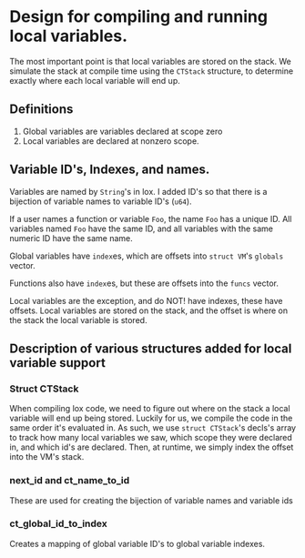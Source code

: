 # Design for compiling and running local variables.

The most important point is that local variables are stored on the stack. We simulate the stack at compile time using the `CTStack` structure, to determine exactly where each local variable will end up.

## Definitions

1. Global variables are variables declared at scope zero
2. Local variables are declared at nonzero scope.

## Variable ID's, Indexes, and names.

Variables are named by `String`'s in lox. I added ID's so that there is a bijection of variable names to variable ID's (`u64`).

If a user names a function or variable `Foo`, the name `Foo` has a unique ID. All variables named `Foo` have the same ID, and all variables with the same numeric ID have the same name.


Global variables have `index`es, which are offsets into `struct VM`'s `globals` vector.

Functions also have `index`es, but these are offsets into the `funcs` vector.

Local variables are the exception, and do NOT! have indexes, these have offsets. Local variables are stored on the stack, and the offset is where on the stack the local variable is stored.

## Description of various structures added for local variable support

### Struct CTStack

When compiling lox code, we need to figure out where on the stack a local variable will end up being stored. Luckily for us, we compile the code in the same order it's evaluated in. As such, we use `struct CTStack`'s decls's array to track how many local variables we saw, which scope they were declared in, and which id's are declared. Then, at runtime, we simply index the offset into the VM's stack.

### next_id and ct_name_to_id

These are used for creating the bijection of variable names and variable ids

### ct_global_id_to_index

Creates a mapping of global variable ID's to global variable indexes.
